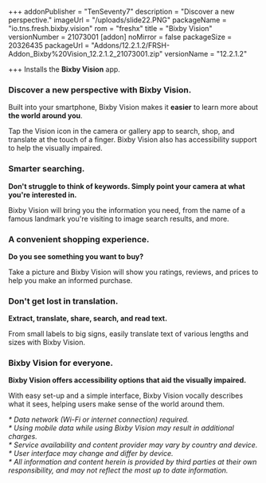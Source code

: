 +++
addonPublisher = "TenSeventy7"
description = "Discover a new perspective."
imageUrl = "/uploads/slide22.PNG"
packageName = "io.tns.fresh.bixby.vision"
rom = "freshx"
title = "Bixby Vision"
versionNumber = 21073001
[addon]
noMirror = false
packageSize = 20326435
packageUrl = "Addons/12.2.1.2/FRSH-Addon_Bixby%20Vision_12.2.1.2_21073001.zip"
versionName = "12.2.1.2"

+++
Installs the **Bixby Vision** app.

### Discover a new perspective with Bixby Vision.

Built into your smartphone, Bixby Vision makes it **easier** to learn more about **the world around you**.

Tap the Vision icon in the camera or gallery app to search, shop, and translate at the touch of a finger. Bixby Vision also has accessibility support to help the visually impaired.

### Smarter searching.

**Don't struggle to think of keywords. Simply point your camera at what you're interested in.**

Bixby Vision will bring you the information you need, from the name of a famous landmark you're visiting to image search results, and more.

### A convenient shopping experience.

**Do you see something you want to buy?**

Take a picture and Bixby Vision will show you ratings, reviews, and prices to help you make an informed purchase.

### Don't get lost in translation.

**Extract, translate, share, search, and read text.**

From small labels to big signs, easily translate text of various lengths and sizes with Bixby Vision.

### Bixby Vision for everyone.

**Bixby Vision offers accessibility options that aid the visually impaired.**

With easy set-up and a simple interface, Bixby Vision vocally describes what it sees, helping users make sense of the world around them.

  
_* Data network (Wi-Fi or internet connection) required.  
\* Using mobile data while using Bixby Vision may result in additional charges.  
\* Service availability and content provider may vary by country and device.  
\* User interface may change and differ by device.  
\* All information and content herein is provided by third parties at their own responsibility, and may not reflect the most up to date information._